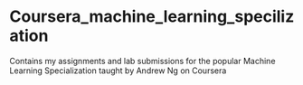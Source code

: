 # Coursera_machine_learning_specilization
Contains my assignments and lab submissions for the popular Machine Learning Specialization  taught by Andrew Ng on Coursera
